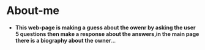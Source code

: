 # About-me
- **This web-page  is making a guess about the owenr by asking the user 5 questions then make a response about the answers,in the main page there is a biography about the owner**...



